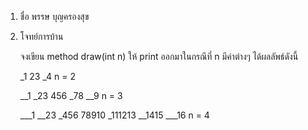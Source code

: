 1. ชื่อ พรรษ บุญครองสุข

2. โจทย์การบ้าน

    จงเขียน method draw(int n) ให้ print ออกมาในกรณีที่ n มีค่าต่างๆ ได้ผลลัพธ์ดังนี้

    _1
    23
    _4 n = 2

    __1
    _23
    456
    _78
    __9 n = 3

    ___1
    __23
    _456
    78910
    _111213
    __1415
    ___16 n = 4